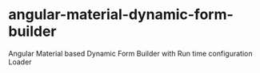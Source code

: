 # angular-material-dynamic-form-builder
Angular Material based Dynamic Form Builder with Run time configuration Loader
